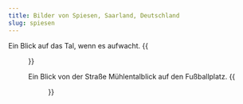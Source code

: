 ```yaml
---
title: Bilder von Spiesen, Saarland, Deutschland
slug: spiesen
---
```


Ein Blick auf das Tal, wenn es aufwacht.
{{<figure src="images/spiesen-wacht-auf.jpeg">}}

Ein Blick von der Straße Mühlentalblick auf den Fußballplatz.
{{<figure src="images/spiesen-blick-auf-fussballplatz.jpeg">}}
